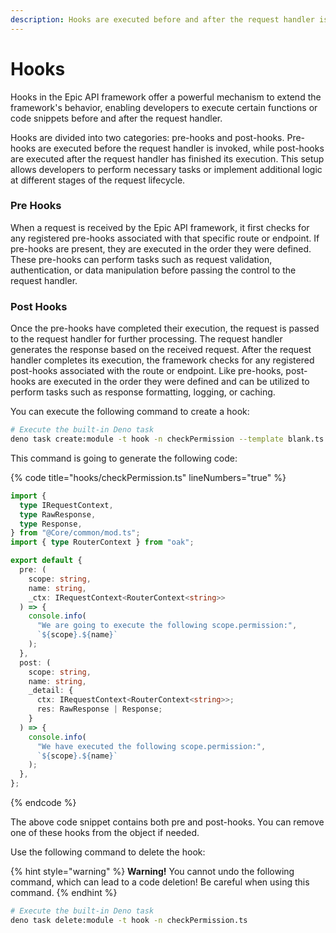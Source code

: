 ```yaml
---
description: Hooks are executed before and after the request handler is executed.
---
```


# Hooks

Hooks in the Epic API framework offer a powerful mechanism to extend the framework's behavior, enabling developers to execute certain functions or code snippets before and after the request handler.

Hooks are divided into two categories: pre-hooks and post-hooks. Pre-hooks are executed before the request handler is invoked, while post-hooks are executed after the request handler has finished its execution. This setup allows developers to perform necessary tasks or implement additional logic at different stages of the request lifecycle.

### Pre Hooks

When a request is received by the Epic API framework, it first checks for any registered pre-hooks associated with that specific route or endpoint. If pre-hooks are present, they are executed in the order they were defined. These pre-hooks can perform tasks such as request validation, authentication, or data manipulation before passing the control to the request handler.

### Post Hooks

Once the pre-hooks have completed their execution, the request is passed to the request handler for further processing. The request handler generates the response based on the received request. After the request handler completes its execution, the framework checks for any registered post-hooks associated with the route or endpoint. Like pre-hooks, post-hooks are executed in the order they were defined and can be utilized to perform tasks such as response formatting, logging, or caching.

You can execute the following command to create a hook:

```bash
# Execute the built-in Deno task
deno task create:module -t hook -n checkPermission --template blank.ts
```

This command is going to generate the following code:

{% code title="hooks/checkPermission.ts" lineNumbers="true" %}
```typescript
import {
  type IRequestContext,
  type RawResponse,
  type Response,
} from "@Core/common/mod.ts";
import { type RouterContext } from "oak";

export default {
  pre: (
    scope: string,
    name: string,
    _ctx: IRequestContext<RouterContext<string>>
  ) => {
    console.info(
      "We are going to execute the following scope.permission:",
      `${scope}.${name}`
    );
  },
  post: (
    scope: string,
    name: string,
    _detail: {
      ctx: IRequestContext<RouterContext<string>>;
      res: RawResponse | Response;
    }
  ) => {
    console.info(
      "We have executed the following scope.permission:",
      `${scope}.${name}`
    );
  },
};

```
{% endcode %}

The above code snippet contains both pre and post-hooks. You can remove one of these hooks from the object if needed.

Use the following command to delete the hook:

{% hint style="warning" %}
**Warning!** You cannot undo the following command, which can lead to a code deletion! Be careful when using this command.
{% endhint %}

```bash
# Execute the built-in Deno task
deno task delete:module -t hook -n checkPermission.ts
```
